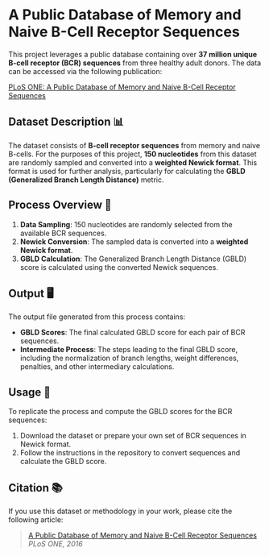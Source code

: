 # A Public Database of Memory and Naive B-Cell Receptor Sequences

This project leverages a public database containing over **37 million unique B-cell receptor (BCR) sequences** from three healthy adult donors. The data can be accessed via the following publication:

[PLoS ONE: A Public Database of Memory and Naive B-Cell Receptor Sequences](https://journals.plos.org/plosone/article?id=10.1371/journal.pone.0160853)

## Dataset Description 📊

The dataset consists of **B-cell receptor sequences** from memory and naive B-cells. For the purposes of this project, **150 nucleotides** from this dataset are randomly sampled and converted into a **weighted Newick format**. This format is used for further analysis, particularly for calculating the **GBLD (Generalized Branch Length Distance)** metric.

## Process Overview 🔄

1. **Data Sampling**: 150 nucleotides are randomly selected from the available BCR sequences.
2. **Newick Conversion**: The sampled data is converted into a **weighted Newick format**.
3. **GBLD Calculation**: The Generalized Branch Length Distance (GBLD) score is calculated using the converted Newick sequences.

## Output 🖥️

The output file generated from this process contains:

- **GBLD Scores**: The final calculated GBLD score for each pair of BCR sequences.
- **Intermediate Process**: The steps leading to the final GBLD score, including the normalization of branch lengths, weight differences, penalties, and other intermediary calculations.

## Usage 🔧

To replicate the process and compute the GBLD scores for the BCR sequences:

1. Download the dataset or prepare your own set of BCR sequences in Newick format.
2. Follow the instructions in the repository to convert sequences and calculate the GBLD score.

## Citation 📚

If you use this dataset or methodology in your work, please cite the following article:

> [A Public Database of Memory and Naive B-Cell Receptor Sequences](https://journals.plos.org/plosone/article?id=10.1371/journal.pone.0160853)  
> *PLoS ONE, 2016*
